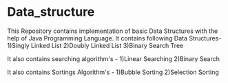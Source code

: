 # Data_structure
This Repository contains implementation of basic Data Structures with the help of Java Programming Language.
It contains following Data Structures-
1)Singly Linked List
2)Doubly Linked List
3)Binary Search Tree

It also contains searching algorithm's -
1)Linear Searching
2)Binary Search

It also contains Sortings Algorithm's -
1)Bubble Sorting
2)Selection Sorting 
